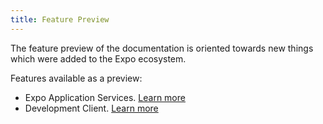 ```yaml
---
title: Feature Preview
---
```


The feature preview of the documentation is oriented towards new things which were added to the Expo ecosystem.

Features available as a preview:

- Expo Application Services. [Learn more](/eas)
- Development Client. [Learn more](/clients/introduction)
